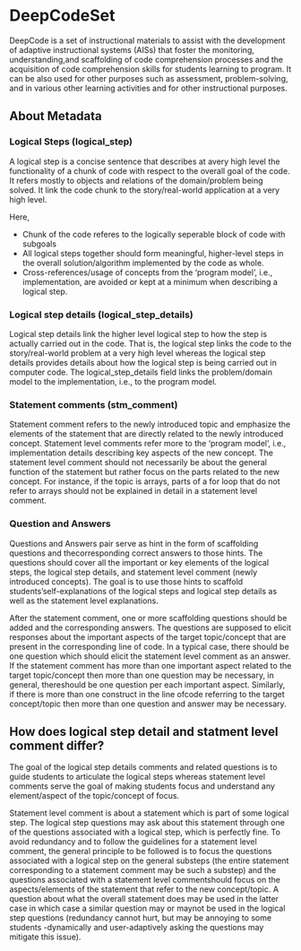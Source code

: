 # DeepCodeSet
DeepCode is a set of instructional materials to assist with the development of adaptive instructional systems (AISs) that foster the monitoring, understanding,and scaffolding of code comprehension processes and the acquisition of code comprehension skills for students learning to program. It can be also used for other purposes such as assessment, problem-solving, and in various other learning activities and for other instructional purposes. 

## About Metadata

### Logical Steps (logical_step)
A logical step is a concise sentence  that describes at avery high level the functionality of a chunk of code with respect to the overall goal of the code. It refers mostly to objects and relations of the domain/problem being solved. It link the code chunk to the story/real-world application at a very high level.

Here,
* Chunk of the code referes to the logically seperable block of code with subgoals
* All logical steps together should form meaningful, higher-level steps in the overall solution/algorithm implemented by the code as whole.
* Cross-references/usage of concepts from the ‘program model’, i.e., implementation, are avoided or kept at a minimum when describing a logical step.

### Logical step details (logical_step_details)
Logical step details link the higher level logical step to how the step is actually carried out in the code. That is, the logical step links the code to the story/real-world problem at a very high level whereas the logical step details provides details about how the logical step is being carried out in computer code. The logical_step_details field links the problem/domain model to the implementation, i.e., to the program model.
 
### Statement comments (stm_comment)
Statement comment refers to the newly introduced topic and emphasize the elements of the statement that are directly related to the newly introduced concept. Statement level comments refer more to the ‘program model’, i.e., implementation details describing key aspects of the new concept. The statement level comment  should not necessarily be about the general function of the statement but rather focus on the parts related to the new concept. For instance, if the topic is arrays, parts of a for loop that do not refer to arrays should not be explained in detail in a statement level comment.

### Question and Answers
 Questions and Answers pair serve as hint in the form of scaffolding questions and thecorresponding correct answers to those hints. The questions should cover all the important or key elements of the logical steps, the logical step details, and statement level comment (newly introduced concepts). The goal is to use those hints to scaffold students’self-explanations of the logical steps and logical step details as well as the statement level explanations.
 
 After the statement comment, one or more scaffolding questions should be added and the corresponding answers. The questions are supposed to elicit responses about the important aspects of the target topic/concept that are present in the corresponding line of code.  In a typical case, there should be one question which should elicit the statement level comment as an answer. If the statement comment has more than one important aspect related to the target topic/concept then more than one question may be necessary, in general, thereshould be one question per each important aspect. Similarly, if there is more than one construct in the line ofcode referring to the target concept/topic then more than one question and answer may be necessary.

## How does logical step detail and statment level comment differ?
The goal of the logical step details comments and related questions is to guide students to articulate the logical steps whereas statement level comments serve the goal of making students focus and understand any element/aspect of the topic/concept of focus.

Statement level comment is about a statement which is part of some logical step. The logical step questions may ask about this statement through one of the questions associated with a logical step, which is perfectly fine. To avoid redundancy and to follow the guidelines for a statement level comment, the general principle to be followed is to focus the questions associated with a logical step on the general substeps (the entire statement corresponding to a statement comment may be such a substep) and the questions associated with a statement level commentshould focus on the aspects/elements of the statement that refer to the new concept/topic. A question about what the overall statement does may be used in the latter case in which case a similar question may or maynot be used in the logical step questions (redundancy cannot hurt, but may be annoying to some students -dynamically and user-adaptively asking the questions may mitigate this issue).




